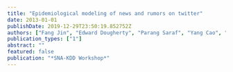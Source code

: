 ```yaml
---
title: "Epidemiological modeling of news and rumors on twitter"
date: 2013-01-01
publishDate: 2019-12-29T23:50:19.852752Z
authors: ["Fang Jin", "Edward Dougherty", "Parang Saraf", "Yang Cao", "Naren Ramakrishnan"]
publication_types: ["1"]
abstract: ""
featured: false
publication: "*SNA-KDD Workshop*"
---
```


